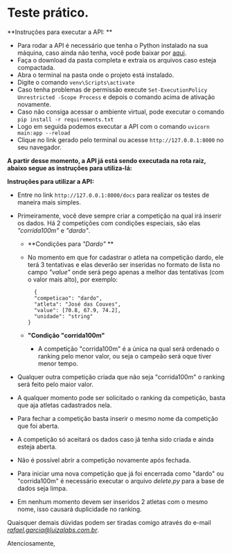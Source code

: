 # Teste prático. 

**Instruções para executar a API: **

* Para rodar a API é necessário que tenha o Python instalado na sua máquina, caso ainda não tenha, você pode baixar por [aqui](https://www.python.org/downloads/).
* Faça o download da pasta completa e extraia os arquivos caso esteja compactada.
* Abra o terminal na pasta onde o projeto está instalado.
* Digite o comando `venv\Scripts\activate`
* Caso tenha problemas de permissão execute `Set-ExecutionPolicy Unrestricted -Scope Process` e depois o comando acima de ativação novamente.
* Caso não consiga acessar o ambiente virtual, pode executar o comando `pip install -r requirements.txt` 
* Logo em seguida podemos executar a API com o comando `uvicorn main:app --reload` 
* Clique no link gerado pelo terminal ou acesse `http://127.0.0.1:8000` no seu navegador.

**A partir desse momento, a API já está sendo executada na rota raiz, abaixo segue as instruções para utiliza-lá:**

**Instruções para utilizar a API:**

* Entre no link   `http://127.0.0.1:8000/docs` para realizar os testes de maneira mais simples.

* Primeiramente, você deve sempre criar a competição na qual irá inserir os dados. Há 2 competições com condições especiais, são elas *"corrida100m"*  e *"dardo"*. 

  *  **Condições para *"Dardo"* **

    * No momento em que for cadastrar o atleta na competição dardo, ele terá 3 tentativas e elas deverão ser inseridas no formato de lista no campo *"value"*  onde será pego apenas a melhor das tentativas (com o valor mais alto), por exemplo:     

      ``` 
        {
        "competicao": "dardo",
        "atleta": "José das Couves",
        "value": [70.8, 67.9, 74.2],
        "unidade": "string"
      }  					
      ```

  * **"Condição "corrida100m"**
    * A competição "corrida100m" é a única na qual será ordenado o ranking pelo menor valor, ou seja o campeão será oque tiver menor tempo. 

* Qualquer outra competição criada que não seja "corrida100m" o ranking será feito pelo maior valor. 
* A qualquer momento pode ser solicitado o ranking da competição, basta que aja atletas cadastrados nela.
* Para fechar a competição basta inserir o mesmo nome da competição que foi aberta.
* A competição só aceitará os dados caso já tenha sido criada e ainda esteja aberta.
* Não é possível abrir a competição novamente após fechada.
* Para iniciar uma nova competição que já foi encerrada como "dardo" ou "corrida100m" é necessário executar o arquivo *delete.py* para a base de dados seja limpa. 
* Em nenhum momento devem ser inseridos 2 atletas com o mesmo nome, isso causará duplicidade no ranking.

Quaisquer demais dúvidas podem ser tiradas comigo através do e-mail *rafael.garcia@luizalabs.com.br*.

Atenciosamente,

